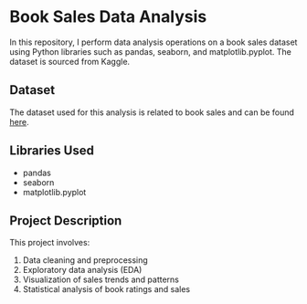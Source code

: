 # Book Sales Data Analysis

In this repository, I perform data analysis operations on a book sales dataset using Python libraries such as pandas, seaborn, and matplotlib.pyplot. The dataset is sourced from Kaggle.

## Dataset

The dataset used for this analysis is related to book sales and can be found [here](https://www.kaggle.com/datasets/thedevastator/books-sales-and-ratings).

## Libraries Used

- pandas
- seaborn
- matplotlib.pyplot

## Project Description

This project involves:

1. Data cleaning and preprocessing
2. Exploratory data analysis (EDA)
3. Visualization of sales trends and patterns
4. Statistical analysis of book ratings and sales
